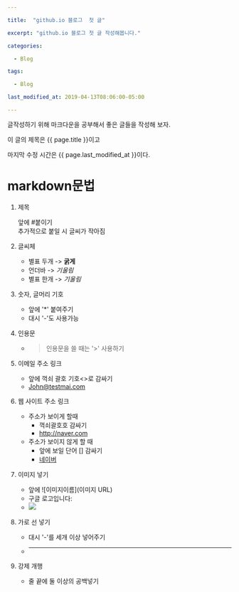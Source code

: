 ```yaml
---

title:  "github.io 블로그  첫 글"

excerpt: "github.io 블로그 첫 글 작성해봅니다."

categories:

  - Blog

tags:

  - Blog

last_modified_at: 2019-04-13T08:06:00-05:00

---
```


글작성하기 위해 마크다운을 공부해서 
좋은 글들을 작성해 보자.

이 글의 제목은 {{ page.title }}이고

마지막 수정 시간은 {{ page.last_modified_at }}이다.

# markdown문법  

1. 제목

    앞에 #붙이기  
    추가적으로 붙일 시 글씨가 작아짐
2. 글씨체

    * 별표 두개 -> **굵게**
    * 언더바 -> _기울림_
    * 별표 한개 -> *기울림*

3. 숫자, 글머리 기호

    * 앞에 '*' 붙여주기
    * 대시 '-'도 사용가능

4. 인용문

    * > 인용문을 쓸 때는 '>' 사용하기
5. 이메일 주소 링크
    * 앞에 꺽쇠 괄호 기호<>로 감싸기
    * <John@testmai.com>
6. 웹 사이트 주소 링크
    * 주소가 보이게 할때  
      * 꺽쇠괄호호 감싸기
      * <http://naver.com>
    * 주소가 보이지 않게 할 때
      * 앞에 보일 단어 [] 감싸기
      * [네이버](https://naver.com)
7. 이미지 넣기
   * 앞에 ![이미지이름](이미지 URL)
   * 구글 로고입니다:
   * ![](https://www.google.co.kr/images/srpr/logo11w.png)
8. 가로 선 넣기
   * 대시 '-'를 세개 이상 넣어주기
   * ---

9. 강제 개행
   * 줄 끝에 둘 이상의 공백넣기
